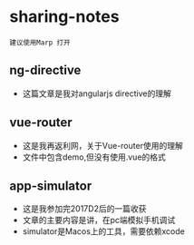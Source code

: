 # sharing-notes

    建议使用Marp 打开
## ng-directive
- 这篇文章是我对angularjs directive的理解

## vue-router
- 这是我再返利网，关于Vue-router使用的理解
- 文件中包含demo,但没有使用.vue的格式

## app-simulator
- 这是我参加完2017D2后的一篇收获
- 文章的主要内容是讲，在pc端模拟手机调试
- simulator是Macos上的工具，需要依赖xcode

